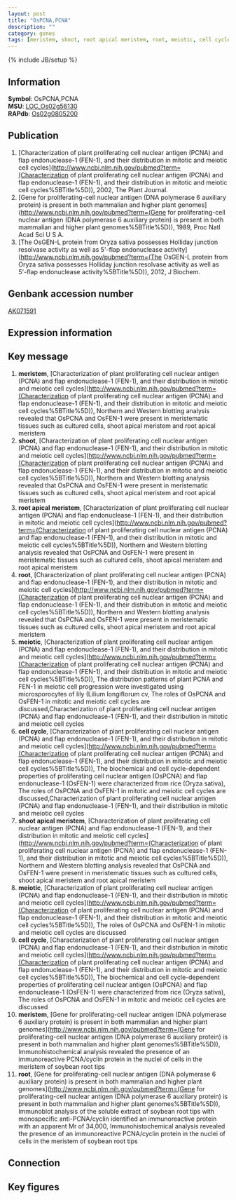 ```yaml
---
layout: post
title: "OsPCNA,PCNA"
description: ""
category: genes
tags: [meristem, shoot, root apical meristem, root, meiotic, cell cycle, shoot apical meristem, Gene]
---
```

{% include JB/setup %}

## Information
__Symbol__: OsPCNA,PCNA  
__MSU__: [LOC_Os02g56130](http://rice.plantbiology.msu.edu/cgi-bin/ORF_infopage.cgi?orf=LOC_Os02g56130)  
__RAPdb__: [Os02g0805200](http://rapdb.dna.affrc.go.jp/viewer/gbrowse_details/irgsp1?name=Os02g0805200)  

## Publication
1. [Characterization of plant proliferating cell nuclear antigen (PCNA) and flap endonuclease-1 (FEN-1), and their distribution in mitotic and meiotic cell cycles](http://www.ncbi.nlm.nih.gov/pubmed?term=(Characterization of plant proliferating cell nuclear antigen (PCNA) and flap endonuclease-1 (FEN-1), and their distribution in mitotic and meiotic cell cycles%5BTitle%5D)), 2002, The Plant Journal.
2. [Gene for proliferating-cell nuclear antigen (DNA polymerase 6 auxiliary protein) is present in both mammalian and higher plant genomes](http://www.ncbi.nlm.nih.gov/pubmed?term=(Gene for proliferating-cell nuclear antigen (DNA polymerase 6 auxiliary protein) is present in both mammalian and higher plant genomes%5BTitle%5D)), 1989, Proc Natl Acad Sci U S A.
3. [The OsGEN-L protein from Oryza sativa possesses Holliday junction resolvase activity as well as 5'-flap endonuclease activity](http://www.ncbi.nlm.nih.gov/pubmed?term=(The OsGEN-L protein from Oryza sativa possesses Holliday junction resolvase activity as well as 5'-flap endonuclease activity%5BTitle%5D)), 2012, J Biochem.

## Genbank accession number
[AK071591](http://www.ncbi.nlm.nih.gov/nuccore/AK071591)

## Expression information

## Key message
1. __meristem__, [Characterization of plant proliferating cell nuclear antigen (PCNA) and flap endonuclease-1 (FEN-1), and their distribution in mitotic and meiotic cell cycles](http://www.ncbi.nlm.nih.gov/pubmed?term=(Characterization of plant proliferating cell nuclear antigen (PCNA) and flap endonuclease-1 (FEN-1), and their distribution in mitotic and meiotic cell cycles%5BTitle%5D)),  Northern and Western blotting analysis revealed that OsPCNA and OsFEN-1 were present in meristematic tissues such as cultured cells, shoot apical meristem and root apical meristem
2. __shoot__, [Characterization of plant proliferating cell nuclear antigen (PCNA) and flap endonuclease-1 (FEN-1), and their distribution in mitotic and meiotic cell cycles](http://www.ncbi.nlm.nih.gov/pubmed?term=(Characterization of plant proliferating cell nuclear antigen (PCNA) and flap endonuclease-1 (FEN-1), and their distribution in mitotic and meiotic cell cycles%5BTitle%5D)),  Northern and Western blotting analysis revealed that OsPCNA and OsFEN-1 were present in meristematic tissues such as cultured cells, shoot apical meristem and root apical meristem
3. __root apical meristem__, [Characterization of plant proliferating cell nuclear antigen (PCNA) and flap endonuclease-1 (FEN-1), and their distribution in mitotic and meiotic cell cycles](http://www.ncbi.nlm.nih.gov/pubmed?term=(Characterization of plant proliferating cell nuclear antigen (PCNA) and flap endonuclease-1 (FEN-1), and their distribution in mitotic and meiotic cell cycles%5BTitle%5D)),  Northern and Western blotting analysis revealed that OsPCNA and OsFEN-1 were present in meristematic tissues such as cultured cells, shoot apical meristem and root apical meristem
4. __root__, [Characterization of plant proliferating cell nuclear antigen (PCNA) and flap endonuclease-1 (FEN-1), and their distribution in mitotic and meiotic cell cycles](http://www.ncbi.nlm.nih.gov/pubmed?term=(Characterization of plant proliferating cell nuclear antigen (PCNA) and flap endonuclease-1 (FEN-1), and their distribution in mitotic and meiotic cell cycles%5BTitle%5D)),  Northern and Western blotting analysis revealed that OsPCNA and OsFEN-1 were present in meristematic tissues such as cultured cells, shoot apical meristem and root apical meristem
5. __meiotic__, [Characterization of plant proliferating cell nuclear antigen (PCNA) and flap endonuclease-1 (FEN-1), and their distribution in mitotic and meiotic cell cycles](http://www.ncbi.nlm.nih.gov/pubmed?term=(Characterization of plant proliferating cell nuclear antigen (PCNA) and flap endonuclease-1 (FEN-1), and their distribution in mitotic and meiotic cell cycles%5BTitle%5D)),  The distribution patterns of plant PCNA and FEN-1 in meiotic cell progression were investigated using microsporocytes of lily (Lilium longiflorum cv, The roles of OsPCNA and OsFEN-1 in mitotic and meiotic cell cycles are discussed,Characterization of plant proliferating cell nuclear antigen (PCNA) and flap endonuclease-1 (FEN-1), and their distribution in mitotic and meiotic cell cycles
6. __cell cycle__, [Characterization of plant proliferating cell nuclear antigen (PCNA) and flap endonuclease-1 (FEN-1), and their distribution in mitotic and meiotic cell cycles](http://www.ncbi.nlm.nih.gov/pubmed?term=(Characterization of plant proliferating cell nuclear antigen (PCNA) and flap endonuclease-1 (FEN-1), and their distribution in mitotic and meiotic cell cycles%5BTitle%5D)), The biochemical and cell cycle-dependent properties of proliferating cell nuclear antigen (OsPCNA) and flap endonuclease-1 (OsFEN-1) were characterized from rice (Oryza sativa), The roles of OsPCNA and OsFEN-1 in mitotic and meiotic cell cycles are discussed,Characterization of plant proliferating cell nuclear antigen (PCNA) and flap endonuclease-1 (FEN-1), and their distribution in mitotic and meiotic cell cycles
7. __shoot apical meristem__, [Characterization of plant proliferating cell nuclear antigen (PCNA) and flap endonuclease-1 (FEN-1), and their distribution in mitotic and meiotic cell cycles](http://www.ncbi.nlm.nih.gov/pubmed?term=(Characterization of plant proliferating cell nuclear antigen (PCNA) and flap endonuclease-1 (FEN-1), and their distribution in mitotic and meiotic cell cycles%5BTitle%5D)),  Northern and Western blotting analysis revealed that OsPCNA and OsFEN-1 were present in meristematic tissues such as cultured cells, shoot apical meristem and root apical meristem
8. __meiotic__, [Characterization of plant proliferating cell nuclear antigen (PCNA) and flap endonuclease-1 (FEN-1), and their distribution in mitotic and meiotic cell cycles](http://www.ncbi.nlm.nih.gov/pubmed?term=(Characterization of plant proliferating cell nuclear antigen (PCNA) and flap endonuclease-1 (FEN-1), and their distribution in mitotic and meiotic cell cycles%5BTitle%5D)),  The roles of OsPCNA and OsFEN-1 in mitotic and meiotic cell cycles are discussed
9. __cell cycle__, [Characterization of plant proliferating cell nuclear antigen (PCNA) and flap endonuclease-1 (FEN-1), and their distribution in mitotic and meiotic cell cycles](http://www.ncbi.nlm.nih.gov/pubmed?term=(Characterization of plant proliferating cell nuclear antigen (PCNA) and flap endonuclease-1 (FEN-1), and their distribution in mitotic and meiotic cell cycles%5BTitle%5D)), The biochemical and cell cycle-dependent properties of proliferating cell nuclear antigen (OsPCNA) and flap endonuclease-1 (OsFEN-1) were characterized from rice (Oryza sativa), The roles of OsPCNA and OsFEN-1 in mitotic and meiotic cell cycles are discussed
10. __meristem__, [Gene for proliferating-cell nuclear antigen (DNA polymerase 6 auxiliary protein) is present in both mammalian and higher plant genomes](http://www.ncbi.nlm.nih.gov/pubmed?term=(Gene for proliferating-cell nuclear antigen (DNA polymerase 6 auxiliary protein) is present in both mammalian and higher plant genomes%5BTitle%5D)),  Immunohistochemical analysis revealed the presence of an immunoreactive PCNA/cyclin protein in the nuclei of cells in the meristem of soybean root tips
11. __root__, [Gene for proliferating-cell nuclear antigen (DNA polymerase 6 auxiliary protein) is present in both mammalian and higher plant genomes](http://www.ncbi.nlm.nih.gov/pubmed?term=(Gene for proliferating-cell nuclear antigen (DNA polymerase 6 auxiliary protein) is present in both mammalian and higher plant genomes%5BTitle%5D)),  Immunoblot analysis of the soluble extract of soybean root tips with monospecific anti-PCNA/cyclin identified an immunoreactive protein with an apparent Mr of 34,000, Immunohistochemical analysis revealed the presence of an immunoreactive PCNA/cyclin protein in the nuclei of cells in the meristem of soybean root tips

## Connection

## Key figures


